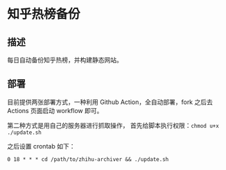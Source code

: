# 知乎热榜备份

## 描述
每日自动备份知乎热榜，并构建静态网站。

## 部署
目前提供两张部署方式，一种利用 Github Action，全自动部署，fork 之后去 Actions 页面启动 workflow 即可。

第二种方式是用自己的服务器进行抓取操作，
首先给脚本执行权限：`chmod u+x ./update.sh`

之后设置 crontab 如下：
```
0 18 * * * cd /path/to/zhihu-archiver && ./update.sh
```
